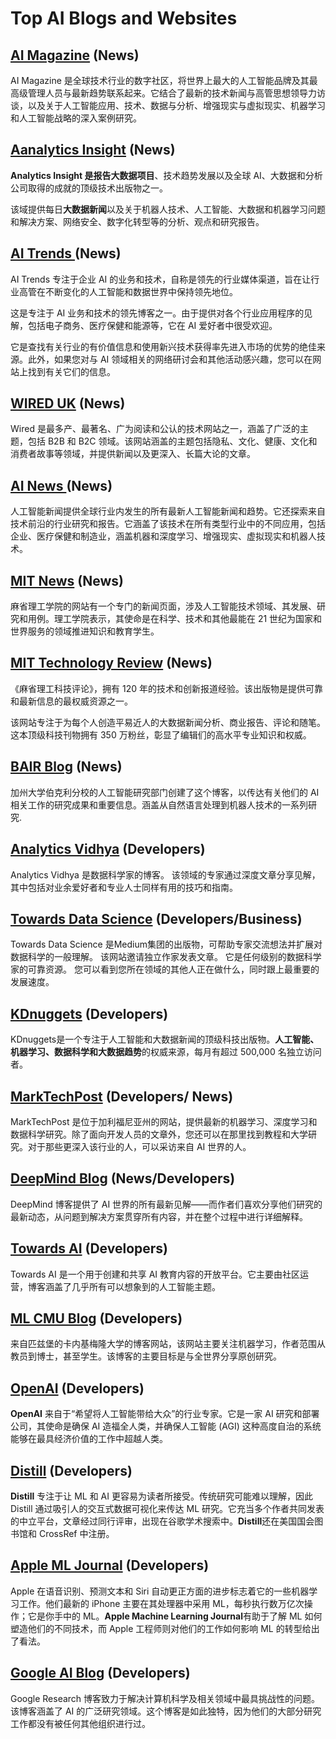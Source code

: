 # Top AI Blogs and Websites

## [AI Magazine](https://aimagazine.com/)  (News)

AI Magazine 是全球技术行业的数字社区，将世界上最大的人工智能品牌及其最高级管理人员与最新趋势联系起来。它结合了最新的技术新闻与高管思想领导力访谈，以及关于人工智能应用、技术、数据与分析、增强现实与虚拟现实、机器学习和人工智能战略的深入案例研究。

## [Aanalytics Insight](https://www.analyticsinsight.net/magazine/)  (News)

**Analytics Insight 是报告大数据项目**、技术趋势发展以及全球 AI、大数据和分析公司取得的成就的顶级技术出版物之一。

该域提供每日**大数据新闻**以及关于机器人技术、人工智能、大数据和机器学习问题和解决方案、网络安全、数字化转型等的分析、观点和研究报告。

## [AI Trends ](https://www.aitrends.com/)  (News)

AI Trends 专注于企业 AI 的业务和技术，自称是领先的行业媒体渠道，旨在让行业高管在不断变化的人工智能和数据世界中保持领先地位。

这是专注于 AI 业务和技术的领先博客之一。由于提供对各个行业应用程序的见解，包括电子商务、医疗保健和能源等，它在 AI 爱好者中很受欢迎。 

它是查找有关行业的有价值信息和使用新兴技术获得率先进入市场的优势的绝佳来源。此外，如果您对与 AI 领域相关的网络研讨会和其他活动感兴趣，您可以在网站上找到有关它们的信息。

## [WIRED UK](https://www.wired.co.uk/topic/artificial-intelligence)  (News)

Wired 是最多产、最著名、广为阅读和公认的技术网站之一，涵盖了广泛的主题，包括 B2B 和 B2C 领域。该网站涵盖的主题包括隐私、文化、健康、文化和消费者故事等领域，并提供新闻以及更深入、长篇大论的文章。

## [AI News ](https://artificialintelligence-news.com/)  (News)

人工智能新闻提供全球行业内发生的所有最新人工智能新闻和趋势。它还探索来自技术前沿的行业研究和报告。它涵盖了该技术在所有类型行业中的不同应用，包括企业、医疗保健和制造业，涵盖机器和深度学习、增强现实、虚拟现实和机器人技术。

##  [MIT News](https://news.mit.edu/topic/artificial-intelligence2) (News)

麻省理工学院的网站有一个专门的新闻页面，涉及人工智能技术领域、其发展、研究和用例。理工学院表示，其使命是在科学、技术和其他最能在 21 世纪为国家和世界服务的领域推进知识和教育学生。

## [MIT Technology Review](https://www.technologyreview.com/)  (News)


《麻省理工科技评论》，拥有 120 年的技术和创新报道经验。该出版物是提供可靠和最新信息的最权威资源之一。

该网站专注于为每个人创造平易近人的大数据新闻分析、商业报告、评论和随笔。这本顶级科技刊物拥有 350 万粉丝，彰显了编辑们的高水平专业知识和权威。

## [BAIR Blog](https://bair.berkeley.edu/blog/) (News)

加州大学伯克利分校的人工智能研究部门创建了这个博客，以传达有关他们的 AI 相关工作的研究成果和重要信息。涵盖从自然语言处理到机器人技术的一系列研究.

## [Analytics Vidhya](https://www.analyticsvidhya.com/blog/) (Developers)

Analytics Vidhya 是数据科学家的博客。 该领域的专家通过深度文章分享见解，其中包括对业余爱好者和专业人士同样有用的技巧和指南。 

## [Towards Data Science](https://towardsdatascience.com/) (Developers/Business)

Towards Data Science 是Medium集团的出版物，可帮助专家交流想法并扩展对数据科学的一般理解。 该网站邀请独立作家发表文章。 它是任何级别的数据科学家的可靠资源。 您可以看到您所在领域的其他人正在做什么，同时跟上最重要的发展速度。

##  [KDnuggets](https://www.kdnuggets.com/) (Developers)

 KDnuggets是一个专注于人工智能和大数据新闻的顶级科技出版物。**人工智能、机器学习、数据科学和大数据趋势**的权威来源，每月有超过 500,000 名独立访问者。

## [MarkTechPost](https://www.marktechpost.com/) (Developers/ News)

MarkTechPost 是位于加利福尼亚州的网站，提供最新的机器学习、深度学习和数据科学研究。除了面向开发人员的文章外，您还可以在那里找到教程和大学研究。对于那些更深入该行业的人，可以采访来自 AI 世界的人。 

## [DeepMind Blog](https://deepmind.com/blog) (News/Developers)

DeepMind 博客提供了 AI 世界的所有最新见解——而作者们喜欢分享他们研究的最新动态，从问题到解决方案贯穿所有内容，并在整个过程中进行详细解释。

## [Towards AI](https://pub.towardsai.net/) (Developers)

Towards AI 是一个用于创建和共享 AI 教育内容的开放平台。它主要由社区运营，博客涵盖了几乎所有可以想象到的人工智能主题。

## [ML CMU Blog](https://blog.ml.cmu.edu/) (Developers)

来自匹兹堡的卡内基梅隆大学的博客网站，该网站主要关注机器学习，作者范围从教员到博士，甚至学生。该博客的主要目标是与全世界分享原创研究。

##  [OpenAI](https://openai.com/)  (Developers)

**OpenAI**  来自于“希望将人工智能带给大众”的行业专家。它是一家 AI 研究和部署公司，其使命是确保 AI 造福全人类，并确保人工智能 (AGI) 这种高度自治的系统能够在最具经济价值的工作中超越人类。

##  [Distill](https://distill.pub/)  (Developers)

**Distill** 专注于让 ML 和 AI 更容易为读者所接受。传统研究可能难以理解，因此 Distill 通过吸引人的交互式数据可视化来传达 ML 研究。它充当多个作者共同发表的中立平台，文章经过同行评审，出现在谷歌学术搜索中。**Distill**还在美国国会图书馆和 CrossRef 中注册。

## [Apple ML Journal](https://machinelearning.apple.com/) (Developers)

Apple 在语音识别、预测文本和 Siri 自动更正方面的进步标志着它的一些机器学习工作。他们最新的 iPhone 主要在其处理器中采用 ML，每秒执行数万亿次操作；它是你手中的 ML。**Apple Machine Learning Journal**有助于了解 ML 如何塑造他们的不同技术，而 Apple 工程师则对他们的工作如何影响 ML 的转型给出了看法。

## [Google AI Blog](https://ai.googleblog.com/) (Developers)

Google Research 博客致力于解决计算机科学及相关领域中最具挑战性的问题。该博客涵盖了 AI 的广泛研究领域。这个博客是如此独特，因为他们的大部分研究工作都没有被任何其他组织进行过。

